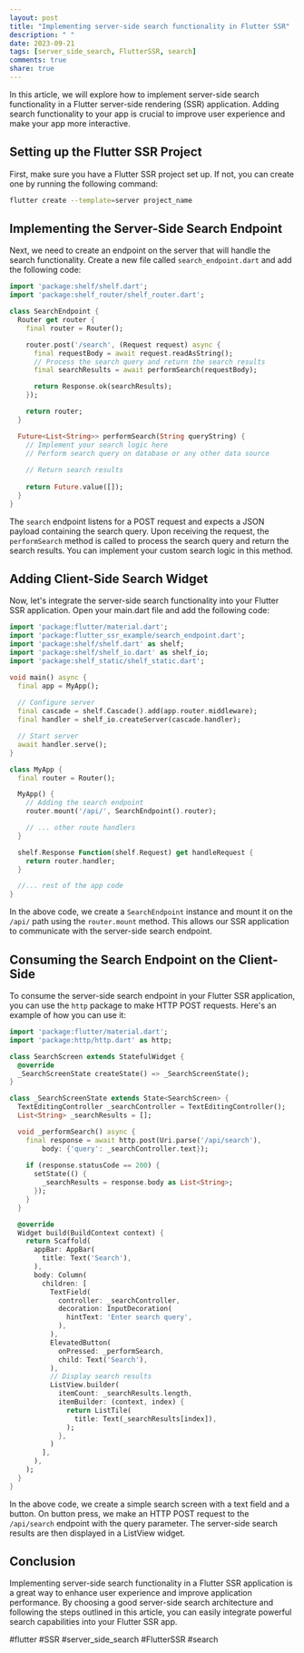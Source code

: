 ```yaml
---
layout: post
title: "Implementing server-side search functionality in Flutter SSR"
description: " "
date: 2023-09-21
tags: [server_side_search, FlutterSSR, search]
comments: true
share: true
---
```


In this article, we will explore how to implement server-side search functionality in a Flutter server-side rendering (SSR) application. Adding search functionality to your app is crucial to improve user experience and make your app more interactive.

## Setting up the Flutter SSR Project

First, make sure you have a Flutter SSR project set up. If not, you can create one by running the following command:

```bash
flutter create --template=server project_name
```

## Implementing the Server-Side Search Endpoint

Next, we need to create an endpoint on the server that will handle the search functionality. Create a new file called `search_endpoint.dart` and add the following code:

```dart
import 'package:shelf/shelf.dart';
import 'package:shelf_router/shelf_router.dart';

class SearchEndpoint {
  Router get router {
    final router = Router();

    router.post('/search', (Request request) async {
      final requestBody = await request.readAsString();
      // Process the search query and return the search results
      final searchResults = await performSearch(requestBody);

      return Response.ok(searchResults);
    });

    return router;
  }

  Future<List<String>> performSearch(String queryString) {
    // Implement your search logic here
    // Perform search query on database or any other data source
    
    // Return search results
    
    return Future.value([]);
  }
}
```

The `search` endpoint listens for a POST request and expects a JSON payload containing the search query. Upon receiving the request, the `performSearch` method is called to process the search query and return the search results. You can implement your custom search logic in this method.

## Adding Client-Side Search Widget

Now, let's integrate the server-side search functionality into your Flutter SSR application. Open your main.dart file and add the following code:

```dart
import 'package:flutter/material.dart';
import 'package:flutter_ssr_example/search_endpoint.dart';
import 'package:shelf/shelf.dart' as shelf;
import 'package:shelf/shelf_io.dart' as shelf_io;
import 'package:shelf_static/shelf_static.dart';

void main() async {
  final app = MyApp();
  
  // Configure server
  final cascade = shelf.Cascade().add(app.router.middleware);
  final handler = shelf_io.createServer(cascade.handler);

  // Start server
  await handler.serve();
}

class MyApp {
  final router = Router();

  MyApp() {
    // Adding the search endpoint
    router.mount('/api/', SearchEndpoint().router);

    // ... other route handlers
  }

  shelf.Response Function(shelf.Request) get handleRequest {
    return router.handler;
  }

  //... rest of the app code
}
```

In the above code, we create a `SearchEndpoint` instance and mount it on the `/api/` path using the `router.mount` method. This allows our SSR application to communicate with the server-side search endpoint.

## Consuming the Search Endpoint on the Client-Side

To consume the server-side search endpoint in your Flutter SSR application, you can use the `http` package to make HTTP POST requests. Here's an example of how you can use it:

```dart
import 'package:flutter/material.dart';
import 'package:http/http.dart' as http;

class SearchScreen extends StatefulWidget {
  @override
  _SearchScreenState createState() => _SearchScreenState();
}

class _SearchScreenState extends State<SearchScreen> {
  TextEditingController _searchController = TextEditingController();
  List<String> _searchResults = [];

  void _performSearch() async {
    final response = await http.post(Uri.parse('/api/search'),
        body: {'query': _searchController.text});
    
    if (response.statusCode == 200) {
      setState(() {
        _searchResults = response.body as List<String>;
      });
    }
  }

  @override
  Widget build(BuildContext context) {
    return Scaffold(
      appBar: AppBar(
        title: Text('Search'),
      ),
      body: Column(
        children: [
          TextField(
            controller: _searchController,
            decoration: InputDecoration(
              hintText: 'Enter search query',
            ),
          ),
          ElevatedButton(
            onPressed: _performSearch,
            child: Text('Search'),
          ),
          // Display search results
          ListView.builder(
            itemCount: _searchResults.length,
            itemBuilder: (context, index) {
              return ListTile(
                title: Text(_searchResults[index]),
              );
            },
          )
        ],
      ),
    );
  }
}
```

In the above code, we create a simple search screen with a text field and a button. On button press, we make an HTTP POST request to the `/api/search` endpoint with the query parameter. The server-side search results are then displayed in a ListView widget.

## Conclusion

Implementing server-side search functionality in a Flutter SSR application is a great way to enhance user experience and improve application performance. By choosing a good server-side search architecture and following the steps outlined in this article, you can easily integrate powerful search capabilities into your Flutter SSR app.

#flutter #SSR #server_side_search #FlutterSSR #search